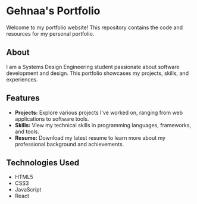 # Gehnaa's Portfolio

Welcome to my portfolio website! This repository contains the code and resources for my personal portfolio.

## About

I am a Systems Design Engineering student passionate about software development and design. This portfolio showcases my projects, skills, and experiences.

## Features

- **Projects:** Explore various projects I've worked on, ranging from web applications to software tools.
- **Skills:** View my technical skills in programming languages, frameworks, and tools.
- **Resume:** Download my latest resume to learn more about my professional background and achievements.

## Technologies Used

- HTML5
- CSS3
- JavaScript
- React
